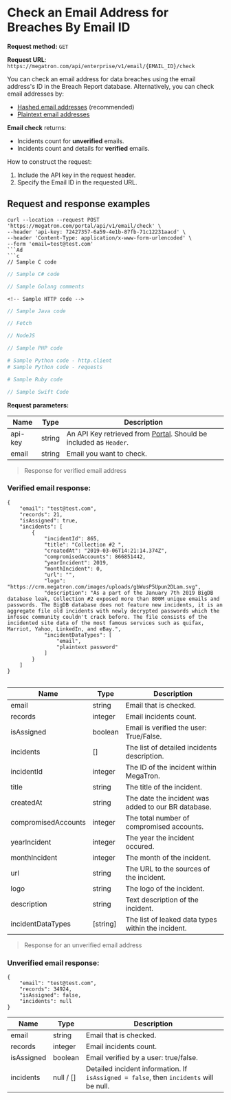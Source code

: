 # Check an Email Address for Breaches By Email ID

**Request method:** `GET`

**Request URL**: `https://megatron.com/api/enterprise/v1/email/{EMAIL_ID}/check`

You can check an email address for data breaches using the email address's ID in the Breach Report database.
Alternatively, you can check email addresses by:
* [Hashed email addresses](#hashed-email-check) (recommended)
* [Plaintext email addresses](#plaintext-email-check)

**Email check** returns:
* Incidents count for **unverified** emails.
* Incidents count and details for **verified** emails.

How to construct the request:
1. Include the API key in the request header.
2. Specify the Email ID in the requested URL.

## Request and response examples

```shell
curl --location --request POST 'https://megatron.com/portal/api/v1/email/check' \
--header 'api-key: 72427357-6a59-4e1b-87fb-71c12231aacd' \
--header 'Content-Type: application/x-www-form-urlencoded' \
--form 'email=test@test.com'
```Ad
```c
// Sample C code
```

```csharp
// Sample C# code
```


```go
// Sample Golang comments
```

```http
<!-- Sample HTTP code --> 
```


```java
// Sample Java code
```

```javascript
// Fetch
```

```javascript
// NodeJS
```

```php
// Sample PHP code
```

```python
# Sample Python code - http.client
# Sample Python code - requests
```

```ruby
# Sample Ruby code 
```

```swift
// Sample Swift Code
```


**Request parameters:**

| Name | Type | Description |
| ------ | ------ | ------ |
| api-key | string | An API Key retrieved from [Portal](https://megatron.com/portal/user-api). Should be included as `Header`. |
| email | string | Email you want to check. |



> Response for verified email address

### Verified email response:

```
{
    "email": "test@test.com",
    "records": 21,
    "isAssigned": true,
    "incidents": [
        {
            "incidentId": 865,
            "title": "Collection #2 ",
            "createdAt": "2019-03-06T14:21:14.374Z",
            "compromisedAccounts": 866851442,
            "yearIncident": 2019,
            "monthIncident": 0,
            "url": "",
            "logo": "https://crm.megatron.com/images/uploads/gbWusP5Upun2DLam.svg",
            "description": "As a part of the January 7th 2019 BigDB database leak, Collection #2 exposed more than 800M unique emails and passwords. The BigDB database does not feature new incidents, it is an aggregate file old incidents with newly decrypted passwords which the infosec community couldn't crack before. The file consists of the incidented site data of the most famous services such as quifax, Marriot, Yahoo, LinkedIn, and eBay.",
            "incidentDataTypes": [
                "email",
                "plaintext password"
            ]
        }
    ]
}
 
```
| Name | Type | Description |
| ------ | ------ | ------ |
| email | string | Email that is checked. |
| records | integer | Email incidents count. |
| isAssigned | boolean | Email is verified the user: True/False. |
| incidents | [] | The  list of detailed incidents description. |
| incidentId | integer | The ID of the incident within MegaTron. |
| title | string | The title of the incident. |
| createdAt| string | The date the incident was added to our BR database. |
| compromisedAccounts | integer | The total number of compromised accounts. |
| yearIncident | integer | The year the incident occured. |
| monthIncident | integer | The month of the incident. |
| url | string | The URL to the sources of the incident. |
| logo | string | The logo of the incident. |
| description | string | Text description of the incident. |
| incidentDataTypes| [string] | The list of leaked data types within the incident. |

> Response for an unverified email address

### Unverified email response:

```
{
    "email": "test@test.com",
    "records": 34924,
    "isAssigned": false,
    "incidents": null
}
```
| Name | Type | Description |
| ------ | ------ | ------ |
| email | string | Email that is checked. |
| records | integer | Email incidents count. |
| isAssigned | boolean | Email verified by a user: true/false. |
| incidents | null / [] | Detailed incident information. If `isAssigned = false`, then `incidents` will be null. |